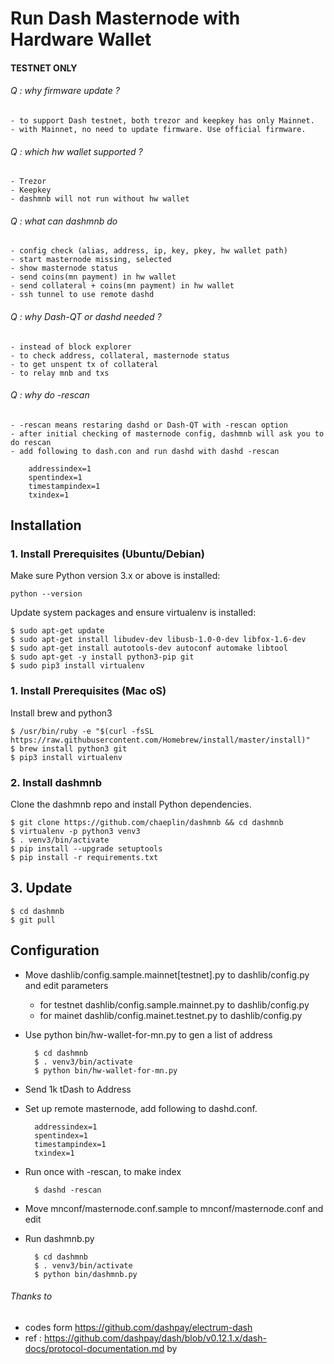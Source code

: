 Run Dash Masternode with Hardware Wallet
=========================================

#### TESTNET ONLY ####

###### Q : why firmware update ?
    - to support Dash testnet, both trezor and keepkey has only Mainnet.
    - with Mainnet, no need to update firmware. Use official firmware.

###### Q : which hw wallet supported ?
    - Trezor
    - Keepkey
    - dashmnb will not run without hw wallet

###### Q : what can dashmnb do
    - config check (alias, address, ip, key, pkey, hw wallet path)
    - start masternode missing, selected
    - show masternode status
    - send coins(mn payment) in hw wallet
    - send collateral + coins(mn payment) in hw wallet
    - ssh tunnel to use remote dashd

###### Q : why Dash-QT or dashd needed ?
    - instead of block explorer 
    - to check address, collateral, masternode status
    - to get unspent tx of collateral
    - to relay mnb and txs

###### Q : why do -rescan
    - -rescan means restaring dashd or Dash-QT with -rescan option
    - after initial checking of masternode config, dashmnb will ask you to do rescan
    - add following to dash.con and run dashd with dashd -rescan
    
```
    addressindex=1
    spentindex=1
    timestampindex=1
    txindex=1
```

## Installation

### 1. Install Prerequisites (Ubuntu/Debian)

Make sure Python version 3.x or above is installed:

    python --version

Update system packages and ensure virtualenv is installed:

    $ sudo apt-get update
    $ sudo apt-get install libudev-dev libusb-1.0-0-dev libfox-1.6-dev
    $ sudo apt-get install autotools-dev autoconf automake libtool
    $ sudo apt-get -y install python3-pip git
    $ sudo pip3 install virtualenv


### 1. Install Prerequisites (Mac oS)

Install brew and python3

    $ /usr/bin/ruby -e "$(curl -fsSL https://raw.githubusercontent.com/Homebrew/install/master/install)"    
    $ brew install python3 git
    $ pip3 install virtualenv


### 2. Install dashmnb

Clone the dashmnb repo and install Python dependencies.

    $ git clone https://github.com/chaeplin/dashmnb && cd dashmnb
    $ virtualenv -p python3 venv3
    $ . venv3/bin/activate
    $ pip install --upgrade setuptools
    $ pip install -r requirements.txt

## 3. Update

    $ cd dashmnb
    $ git pull


## Configuration

- Move dashlib/config.sample.mainnet[testnet].py to dashlib/config.py and edit parameters
    - for testnet dashlib/config.sample.mainnet.py to dashlib/config.py
    - for mainet dashlib/config.mainet.testnet.py to dashlib/config.py


- Use python bin/hw-wallet-for-mn.py to gen a list of address

        $ cd dashmnb
        $ . venv3/bin/activate
        $ python bin/hw-wallet-for-mn.py

- Send 1k tDash to Address

- Set up remote masternode, add following to dashd.conf.

        addressindex=1
        spentindex=1
        timestampindex=1
        txindex=1

- Run once with -rescan, to make index

        $ dashd -rescan

- Move mnconf/masternode.conf.sample to mnconf/masternode.conf and edit

- Run dashmnb.py

        $ cd dashmnb
        $ . venv3/bin/activate
        $ python bin/dashmnb.py



###### Thanks to
- codes form https://github.com/dashpay/electrum-dash
- ref : https://github.com/dashpay/dash/blob/v0.12.1.x/dash-docs/protocol-documentation.md by 

